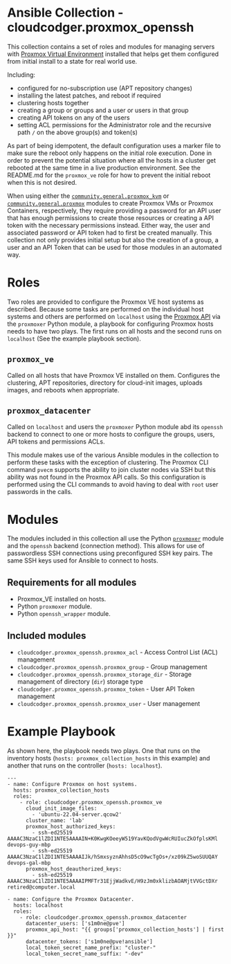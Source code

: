 # Ansible Collection - cloudcodger.proxmox_openssh

This collection contains a set of roles and modules for managing servers with [Proxmox Virtual Environment](https://www.proxmox.com/en/proxmox-virtual-environment/overview) installed that helps get them configured from initial install to a state for real world use.

Including:
- configured for no-subscription use (APT repository changes)
- installing the latest patches, and reboot if required
- clustering hosts together
- creating a group or groups and a user or users in that group
- creating API tokens on any of the users
- setting ACL permissions for the Administrator role and the recursive path `/` on the above group(s) and token(s)

As part of being idempotent, the default configuration uses a marker file to make sure the reboot only happens on the initial role execution. Done in order to prevent the potential situation where all the hosts in a cluster get rebooted at the same time in a live production environment. See the README.md for the `proxmox_ve` role for how to prevent the initial reboot when this is not desired.

When using either the [`community.general.proxmox_kvm`](https://docs.ansible.com/ansible/latest/collections/community/general/proxmox_kvm_module.html) or [`community.general.proxmox`](https://docs.ansible.com/ansible/latest/collections/community/general/proxmox_module.html) modules to create Proxmox VMs or Proxmox Containers, respectively, they require providing a password for an API user that has enough permissions to create those resources or creating a API token with the necessary permissions instead. Either way, the user and associated password or API token had to first be created manually. This collection not only provides initial setup but also the creation of a group, a user and an API Token that can be used for those modules in an automated way.

# Roles

Two roles are provided to configure the Proxmox VE host systems as described. Because some tasks are performed on the individual host systems and others are performed on `localhost` using the [Proxmox API](https://pve.proxmox.com/pve-docs/api-viewer/) via the `proxmoxer` Python module, a playbook for configuring Proxmox hosts needs to have two plays. The first runs on all hosts and the second runs on `localhost` (See the example playbook section).

## `proxmox_ve`

Called on all hosts that have Proxmox VE installed on them. Configures the clustering, APT repositories, directory for cloud-init images, uploads images, and reboots when appropriate.

## `proxmox_datacenter`

Called on `localhost` and users the `proxmoxer` Python module abd its `openssh` backend to connect to one or more hosts to configure the groups, users, API tokens and permissions ACLs.

This module makes use of the various Ansible modules in the collection to perform these tasks with the exception of clustering. The Proxmox CLI command `pvecm` supports the ability to join cluster nodes via SSH but this ability was not found in the Proxmox API calls. So this configuration is performed using the CLI commands to avoid having to deal with `root` user passwords in the calls.

# Modules

The modules included in this collection all use the Python [`proxmoxer`](https://proxmoxer.github.io/docs/2.0/) module and the `openssh` backend (connection method). This allows for use of passwordless SSH connections using preconfigured SSH key pairs. The same SSH keys used for Ansible to connect to hosts.

## Requirements for all modules

- Proxmox_VE installed on hosts.
- Python `proxmoxer` module.
- Python `openssh_wrapper` module.

## Included modules

- `cloudcodger.proxmox_openssh.proxmox_acl` - Access Control List (ACL) management
- `cloudcodger.proxmox_openssh.proxmox_group` - Group management
- `cloudcodger.proxmox_openssh.proxmox_storage_dir` - Storage management of directory (`dir`) storage type
- `cloudcodger.proxmox_openssh.proxmox_token` - User API Token management
- `cloudcodger.proxmox_openssh.proxmox_user` - User management

# Example Playbook

As shown here, the playbook needs two plays. One that runs on the inventory hosts (`hosts: proxmox_collection_hosts` in this example) and another that runs on the controller (`hosts: localhost`).

```
---
- name: Configure Proxmox on host systems.
  hosts: proxmox_collection_hosts
  roles:
    - role: cloudcodger.proxmox_openssh.proxmox_ve
      cloud_init_image_files:
        - 'ubuntu-22.04-server.qcow2'
      cluster_name: 'lab'
      proxmox_host_authorized_keys:
        - ssh-ed25519 AAAAC3NzaC1lZDI1NTE5AAAAIN+K0KwgKOeeyW519YavKQodVgwWcRUIucZkOfplsKMl devops-guy-mbp
        - ssh-ed25519 AAAAC3NzaC1lZDI1NTE5AAAAIJk/hSmxsyznAhhsD5cO9wcTgOs+/xz09kZ5woSUUQAY devops-gal-mbp
      proxmox_host_deauthorized_keys:
        - ssh-ed25519 AAAAC3NzaC1lZDI1NTE5AAAAIPMFTr31EjjWadkvE/H9zJm0xklizbAOAMjtVVGctDXr retired@computer.local

- name: Configure the Proxmox Datacenter.
  hosts: localhost
  roles:
    - role: cloudcodger.proxmox_openssh.proxmox_datacenter
      datacenter_users: ['s1m0ne@pve']
      proxmox_api_host: "{{ groups['proxmox_collection_hosts'] | first }}"
      datacenter_tokens: ['s1m0ne@pve!ansible']
      local_token_secret_name_prefix: "cluster-"
      local_token_secret_name_suffix: "-dev"
```

